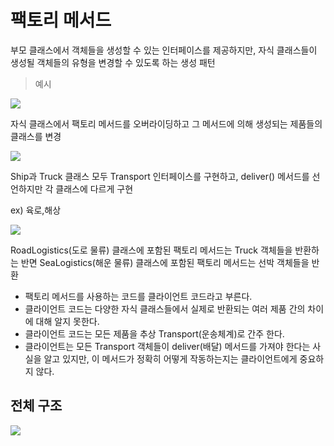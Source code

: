 # 팩토리 메서드
부모 클래스에서 객체들을 생성할 수 있는 인터페이스를 제공하지만, 자식 클래스들이 생성될 객체들의 유형을 변경할 수 있도록 하는 생성 패턴


> 예시
> 
![](https://refactoring.guru/images/patterns/diagrams/factory-method/solution1.png)

자식 클래스에서 팩토리 메서드를 오버라이딩하고 그 메서드에 의해 생성되는 제품들의 클래스를 변경


![](https://refactoring.guru/images/patterns/diagrams/factory-method/solution2-ko.png)

Ship과 Truck 클래스 모두 Transport 인터페이스를 구현하고, deliver() 메서드를 선언하지만 각 클래스에 다르게 구현

ex) 육로,해상

![](https://refactoring.guru/images/patterns/diagrams/factory-method/solution3-ko.png)

Road­Logistics​(도로 물류) 클래스에 포함된 팩토리 메서드는 Truck 객체들을 반환하는 반면 Sea­Logistics​(해운 물류) 클래스에 포함된 팩토리 메서드는 선박 객체들을 반환

- 팩토리 메서드를 사용하는 코드를 클라이언트 코드라고 부른다. 
- 클라이언트 코드는 다양한 자식 클래스들에서 실제로 반환되는 여러 제품 간의 차이에 대해 알지 못한다. 
- 클라이언트 코드는 모든 제품을 추상 Transport​(운송체계)​로 간주 한다. 
- 클라이언트는 모든 Transport 객체들이 deliver​(배달) 메서드를 가져야 한다는 사실을 알고 있지만, 이 메서드가 정확히 어떻게 작동하는지는 클라이언트에게 중요하지 않다.

## 전체 구조

![](https://refactoring.guru/images/patterns/diagrams/factory-method/structure.png)
